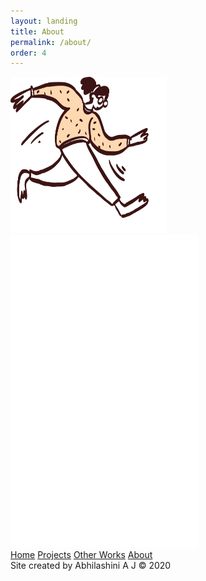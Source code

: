 ```yaml
---
layout: landing
title: About
permalink: /about/
order: 4
---
```


<div class="row">
	<div class="col-lg-9 about-left-panel">
	</div>
	<div class="col-lg-3 about-right-panel">
		<img src="/images/SleekDoodle.svg" height="250px" width="250px">
		<embed src="/Abhilashini A J Resume.pdf" width="300px" height="500px" class="resume" />
	</div>
</div>

<nav class="nav">
	<a href="/">Home</a>
	<a href="/projects">Projects</a>
	<a href="/other_works">Other Works</a>
	<a href="{{ page.url | prepend: site.baseurl }}" class="active">About</a>
</nav>

<span class="copyright">
	Site created by Abhilashini A J &copy; 2020
</span>